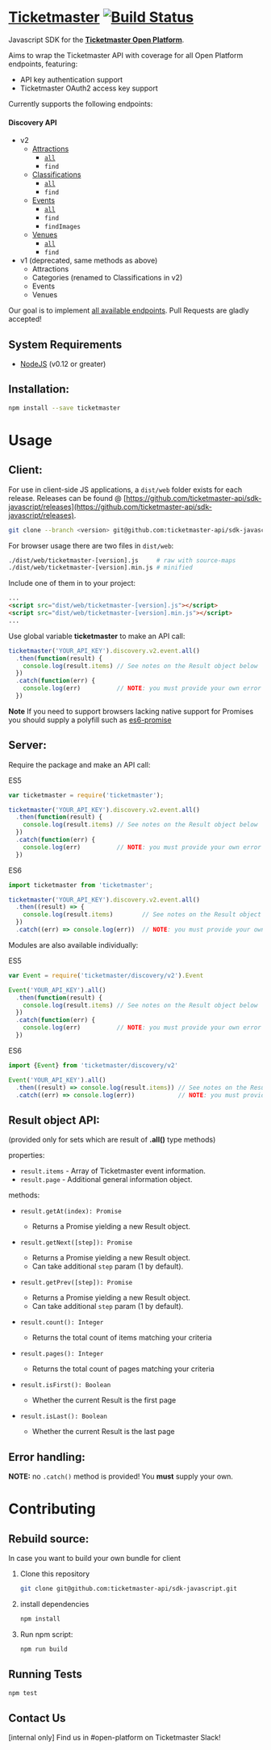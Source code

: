 # **[Ticketmaster](https://www.npmjs.com/package/ticketmaster)** [![Build Status](https://travis-ci.org/ticketmaster-api/sdk-javascript.svg?branch=master)](https://travis-ci.org/ticketmaster-api/sdk-javascript)


Javascript SDK for the **[Ticketmaster Open Platform](http://developer.ticketmaster.com/)**.

Aims to wrap the Ticketmaster API with coverage for all Open Platform endpoints, featuring:
 - API key authentication support
 - Ticketmaster OAuth2 access key support

Currently supports the following endpoints:

#### Discovery API
- v2
  - [Attractions](http://developer.ticketmaster.com/products-and-docs/apis/discovery/v2/#search-attractions-v2)
    - [`all`](http://developer.ticketmaster.com/products-and-docs/apis/discovery/v2/#query-parameters-3)
    - `find`
  - [Classifications](http://developer.ticketmaster.com/products-and-docs/apis/discovery/v2/#search-classifications-v2)
    - [`all`](http://developer.ticketmaster.com/products-and-docs/apis/discovery/v2/#query-parameters-5)
    - `find`
  - [Events](http://developer.ticketmaster.com/products-and-docs/apis/discovery/v2/#srch-events-v2)
    - [`all`](http://developer.ticketmaster.com/products-and-docs/apis/discovery/v2/#query-parameters)
    - `find`
    - `findImages`
  - [Venues](http://developer.ticketmaster.com/products-and-docs/apis/discovery/v2/#search-venues-v2)
    - [`all`](http://developer.ticketmaster.com/products-and-docs/apis/discovery/v2/#query-parameters-7)
    - `find`
- v1 (deprecated, same methods as above)
  - Attractions
  - Categories (renamed to Classifications in v2)
  - Events
  - Venues

Our goal is to implement [all available endpoints](http://developer.ticketmaster.com/).
Pull Requests are gladly accepted!

## System Requirements

 - [NodeJS](https://nodejs.org) (v0.12 or greater)

## Installation:

```bash
npm install --save ticketmaster
```

# Usage

## Client:

For use in client-side JS applications, a `dist/web` folder exists for each release.  Releases can be found @ [https://github.com/ticketmaster-api/sdk-javascript/releases](https://github.com/ticketmaster-api/sdk-javascript/releases).

```bash
git clone --branch <version> git@github.com:ticketmaster-api/sdk-javascript.git
```

For browser usage there are two files in `dist/web`:
```bash
./dist/web/ticketmaster-[version].js     # raw with source-maps
./dist/web/ticketmaster-[version].min.js # minified
```

Include one of them in to your project:
```html
...
<script src="dist/web/ticketmaster-[version].js"></script>
<script src="dist/web/ticketmaster-[version].min.js"></script>
...
```

Use global variable **ticketmaster** to make an API call:

```javascript
ticketmaster('YOUR_API_KEY').discovery.v2.event.all()
  .then(function(result) {
    console.log(result.items) // See notes on the Result object below
  })
  .catch(function(err) {
    console.log(err)          // NOTE: you must provide your own error handler
  })
```

**Note** If you need to support browsers lacking native support for Promises you should supply a 
polyfill such as [es6-promise](https://www.npmjs.com/package/es6-promise)

## Server:

Require the package and make an API call:

ES5
```javascript
var ticketmaster = require('ticketmaster');

ticketmaster('YOUR_API_KEY').discovery.v2.event.all()
  .then(function(result) {
    console.log(result.items) // See notes on the Result object below
  })
  .catch(function(err) {
    console.log(err)          // NOTE: you must provide your own error handler
  })
```

ES6
```javascript
import ticketmaster from 'ticketmaster';

ticketmaster('YOUR_API_KEY').discovery.v2.event.all()
  .then((result) => {
    console.log(result.items)        // See notes on the Result object below
  })
  .catch((err) => console.log(err))  // NOTE: you must provide your own error handler
```

Modules are also available individually:

ES5
```javascript
var Event = require('ticketmaster/discovery/v2').Event

Event('YOUR_API_KEY').all()
  .then(function(result) {
    console.log(result.items) // See notes on the Result object below
  })
  .catch(function(err) {
    console.log(err)          // NOTE: you must provide your own error handler
  })
```

ES6
```javascript
import {Event} from 'ticketmaster/discovery/v2'

Event('YOUR_API_KEY').all()
  .then((result) => console.log(result.items)) // See notes on the Result object below
  .catch((err) => console.log(err))            // NOTE: you must provide your own error handler
```


## Result object API:

(provided only for sets which are result of **.all()** type methods)

properties:

- `result.items` - Array of Ticketmaster event information.
- `result.page` - Additional general information object.

methods:

- `result.getAt(index): Promise`
  - Returns a Promise yielding a new Result object.

- `result.getNext([step]): Promise`
  - Returns a Promise yielding a new Result object.
  - Can take additional `step` param (1 by default).

- `result.getPrev([step]): Promise`
  - Returns a Promise yielding a new Result object.
  - Can take additional `step` param (1 by default).

- `result.count(): Integer`
  - Returns the total count of items matching your criteria

- `result.pages(): Integer`
  - Returns the total count of pages matching your criteria

- `result.isFirst(): Boolean`
  - Whether the current Result is the first page

- `result.isLast(): Boolean`
  - Whether the current Result is the last page


## Error handling:

**NOTE:** no `.catch()` method is provided! You **must** supply your own.

# Contributing

## Rebuild source:

In case you want to build your own bundle for client

1. Clone this repository

    ```bash
    git clone git@github.com:ticketmaster-api/sdk-javascript.git
    ```

1. install dependencies

    ```bash
    npm install
    ```

1. Run npm script:

    ```bash
    npm run build
    ```

## Running Tests

 ```bash
 npm test
 ```

## Contact Us

[internal only] Find us in #open-platform on Ticketmaster Slack!

